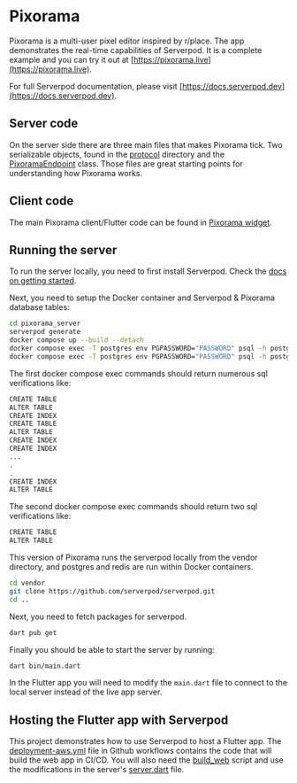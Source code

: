 # Pixorama
Pixorama is a multi-user pixel editor inspired by r/place. The app demonstrates
the real-time capabilities of Serverpod. It is a complete example and you can
try it out at [https://pixorama.live](https://pixorama.live).

For full Serverpod documentation, please visit
[https://docs.serverpod.dev](https://docs.serverpod.dev).

## Server code
On the server side there are three main files that makes Pixorama tick. Two
serializable objects, found in the [protocol](pixorama_server/lib/src/protocol)
directory and the
[PixoramaEndpoint](pixorama_server/lib/src/endpoints/pixorama_endpoint.dart)
class. Those files are great starting points for understanding how Pixorama
works.

## Client code
The main Pixorama client/Flutter code can be found in
[Pixorama widget](pixorama_flutter/lib/src/pixorama/pixorama.dart).

## Running the server
To run the server locally, you need to first install Serverpod. Check the
[docs on getting started](https://docs.serverpod.dev).

Next, you need to setup the Docker container and Serverpod & Pixorama database tables:

```bash
cd pixorama_server
serverpod generate
docker compose up --build --detach
docker compose exec -T postgres env PGPASSWORD="PASSWORD" psql -h postgres -U postgres -d pixorama < generated/tables-serverpod.pgsql
docker compose exec -T postgres env PGPASSWORD="PASSWORD" psql -h postgres -U postgres -d pixorama < generated/tables.pgsql
```
The first docker compose exec commands should return numerous sql verifications like:
```bash
CREATE TABLE
ALTER TABLE
CREATE INDEX
CREATE TABLE
ALTER TABLE
CREATE INDEX
CREATE INDEX
...
.
.
CREATE INDEX
ALTER TABLE
```

The second docker compose exec commands should return two sql verifications like:
```bash
CREATE TABLE
ALTER TABLE
```

This version of Pixorama runs the serverpod locally from the vendor directory, and postgres and redis are run within Docker containers. 

```bash
cd vendor
git clone https://github.com/serverpod/serverpod.git
cd ..
```

Next, you need to fetch packages for serverpod.

```bash
dart pub get
```

Finally you should be able to start the server by running:

```bash
dart bin/main.dart
```

In the Flutter app you will need to modify the `main.dart` file to connect to
the local server instead of the live app server.

## Hosting the Flutter app with Serverpod
This project demonstrates how to use Serverpod to host a Flutter app. The [deployment-aws.yml](.github/workflows/deployment-aws.yml) file in Github workflows contains the code that will build the web app in CI/CD. You will also need the [build_web](scripts/build_web) script and use the modifications in the server's [server.dart](pixorama_server/lib/server.dart) file.
